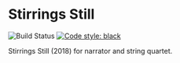 Stirrings Still
===============

![Build Status](
    https://github.com/trevorbaca/stirrings_still/actions/workflows/main.yml/badge.svg)
[![Code style: black](
    https://img.shields.io/badge/code%20style-black-000000.svg)](
    https://github.com/ambv/black)

Stirrings Still (2018) for narrator and string quartet.


